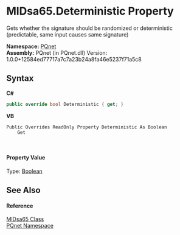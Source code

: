 # MlDsa65.Deterministic Property 
 

Gets whether the signature should be randomized or deterministic (predictable, same input causes same signature)

**Namespace:**&nbsp;<a href="fc4f881f-e121-9cf0-ed49-65bf6b5a005d.md">PQnet</a><br />**Assembly:**&nbsp;PQnet (in PQnet.dll) Version: 1.0.0+12584ed77717a7c7a23b24a8fa46e5237f71a5c8

## Syntax

**C#**<br />
``` C#
public override bool Deterministic { get; }
```

**VB**<br />
``` VB
Public Overrides ReadOnly Property Deterministic As Boolean
	Get
```

<br />

#### Property Value
Type: <a href="https://docs.microsoft.com/dotnet/api/system.boolean" target="_blank" rel="noopener noreferrer">Boolean</a>

## See Also


#### Reference
<a href="4436be29-d51e-b71b-e2db-a7440ca2c3f6.md">MlDsa65 Class</a><br /><a href="fc4f881f-e121-9cf0-ed49-65bf6b5a005d.md">PQnet Namespace</a><br />